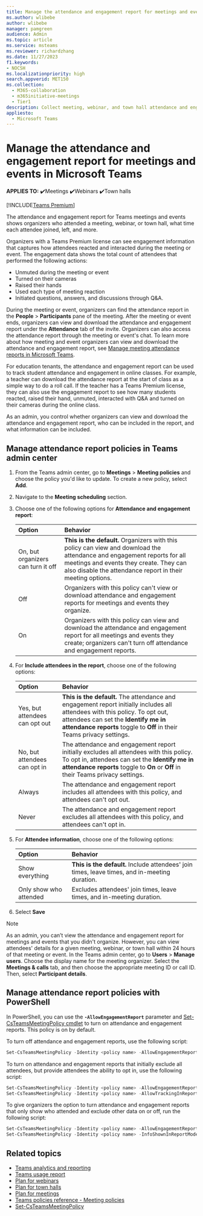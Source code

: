 ```yaml
---
title: Manage the attendance and engagement report for meetings and events in Microsoft Teams
ms.author: wlibebe
author: wlibebe
manager: pamgreen
audience: Admin
ms.topic: article
ms.service: msteams
ms.reviewer: richardzhang
ms.date: 11/27/2023
f1.keywords:
- NOCSH
ms.localizationpriority: high
search.appverid: MET150
ms.collection: 
  - M365-collaboration
  - m365initiative-meetings
  - Tier1
description: Collect meeting, webinar, and town hall attendance and engagement information from the attendance report in Microsoft Teams. The attendance report shows join times, leave times, and in-meeting duration by attendee. The engagement report shows how attendees reacted and interacted during the meeting or event.
appliesto: 
  - Microsoft Teams 
---
```


# Manage the attendance and engagement report for meetings and events in Microsoft Teams

**APPLIES TO:** ✔️Meetings ✔️Webinars ✔️Town halls

[!INCLUDE[Teams Premium](../includes/teams-premium-ecm.md)]

The attendance and engagement report for Teams meetings and events shows organizers who attended a meeting, webinar, or town hall, what time each attendee joined, left, and more.

Organizers with a Teams Premium license can see engagement information that captures how attendees reacted and interacted during the meeting or event.
The engagement data shows the total count of attendees that performed the following actions:

- Unmuted during the meeting or event
- Turned on their cameras
- Raised their hands
- Used each type of meeting reaction
- Initiated questions, answers, and discussions through Q&A.

During the meeting or event, organizers can find the attendance report in the **People** > **Participants** pane of the meeting. After the meeting or event ends, organizers can view and download the attendance and engagement report under the **Attendance** tab of the invite. Organizers can also access the attendance report through the meeting or event's chat. To learn more about how meeting and event organizers can view and download the attendance and engagement report, see [Manage meeting attendance reports in Microsoft Teams](https://support.microsoft.com/office/ae7cf170-530c-47d3-84c1-3aedac74d310).

For education tenants, the attendance and engagement report can be used to track student attendance and engagement in online classes. For example, a teacher can download the attendance report at the start of class as a simple way to do a roll call. If the teacher has a Teams Premium license, they can also use the engagement report to see how many students reacted, raised their hand, unmuted, interacted with Q&A and turned on their cameras during the online class.

As an admin, you control whether organizers can view and download the attendance and engagement report, who can be included in the report, and what information can be included.

## Manage attendance report policies in Teams admin center

1. From the Teams admin center, go to **Meetings** > **Meeting policies** and choose the policy you'd like to update. To create a new policy, select **Add**.
1. Navigate to the **Meeting scheduling** section.
1. Choose one of the following options for **Attendance and engagement report**:

    |Option|Behavior|
    |:------|:-----|
    |On, but organizers can turn it off|**This is the default.** Organizers with this policy can view and download the attendance and engagement reports for all meetings and events they create. They can also disable the attendance report in their meeting options.|
    |Off|Organizers with this policy can't view or download attendance and engagement reports for meetings and events they organize.|
    |On|Organizers with this policy can view and download the attendance and engagement report for all meetings and events they create; organizers can't turn off attendance and engagement reports.|

1. For **Include attendees in the report**, choose one of the following options:

    |Option|Behavior|
    |:------|:-----|
    |Yes, but attendees can opt out|**This is the default.** The attendance and engagement report initially includes all attendees with this policy. To opt out, attendees can set the **Identify me in attendance reports** toggle to **Off** in their Teams privacy settings.|
    |No, but attendees can opt in|The attendance and engagement report initially excludes all attendees with this policy. To opt in, attendees can set the **Identify me in attendance reports** toggle to **On** or **Off** in their Teams privacy settings.|
    |Always|The attendance and engagement report includes all attendees with this policy, and attendees can't opt out.|
    |Never|The attendance and engagement report excludes all attendees with this policy, and attendees can't opt in.|
1. For **Attendee information**, choose one of the following options:

    |Option|Behavior|
    |:------|:-----|
    |Show everything|**This is the default.** Include attendees' join times, leave times, and in-meeting duration.|
    |Only show who attended|Excludes attendees' join times, leave times, and in-meeting duration.
1. Select **Save**

> [!NOTE]
> As an admin, you can’t view the attendance and engagement report for meetings and events that you didn't organize. However, you can view attendees' details for a given meeting, webinar, or town hall within 24 hours of that meeting or event. In the Teams admin center, go to **Users** > **Manage users**. Choose the display name for the meeting organizer. Select the **Meetings & calls** tab, and then choose the appropriate meeting ID or call ID. Then, select **Participant details**.

## Manage attendance report policies with PowerShell

In PowerShell, you can use the **`-AllowEngagementReport`** parameter and [Set-CsTeamsMeetingPolicy cmdlet](/powershell/module/skype/set-csteamsmeetingpolicy) to turn on attendance and engagement reports. This policy is on by default.

To turn off attendance and engagement reports, use the following script:

```powershell
Set-CsTeamsMeetingPolicy -Identity <policy name> -AllowEngagementReport Disabled
```

To turn on attendance and engagement reports that initially exclude all attendees, but provide attendees the ability to opt in, use the following script:

```powershell
Set-CsTeamsMeetingPolicy -Identity <policy name> -AllowEngagementReport ForceEnabled
Set-CsTeamsMeetingPolicy -Identity <policy name> -AllowTrackingInReport DisabledUserOverride
```

To give organizers the option to turn attendance and engagement reports that only show who attended and exclude other data on or off, run the following script:

```powershell
Set-CsTeamsMeetingPolicy -Identity <policy name> -AllowEngagementReport Enabled
Set-CsTeamsMeetingPolicy -Identity <policy name> -InfoShownInReportMode identityOnly
```

## Related topics

- [Teams analytics and reporting](teams-reporting-reference.md)
- [Teams usage report](teams-usage-report.md)
- [Plan for webinars](../plan-webinars.md)
- [Plan for town halls](../plan-town-halls.md)
- [Plan for meetings](../plan-meetings.md)
- [Teams policies reference - Meeting policies](../settings-policies-reference.md#meeting-policies)
- [Set-CsTeamsMeetingPolicy](/powershell/module/skype/set-csteamsmeetingpolicy)
